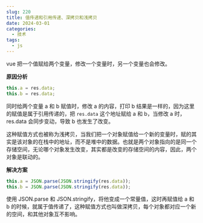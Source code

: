 ```yaml
---
slug: 220
title: 值传递和引用传递、深拷贝和浅拷贝
date: 2024-03-01
categories: 
  - 技术
tags: 
  - js
---
```


vue 把一个值赋给两个变量，修改一个变量时，另一个变量也会修改。

**原因分析**

```js
this.a = res.data;
this.b = res.data;
```

同时给两个变量 a 和 b 赋值时，修改 a 的内容，打印 b 结果是一样的，因为这里的赋值是属于引用传递的，把 `res.data` 这个地址赋给 a 和 b，当修改 a 时，res.data 会同步变动，导致 b 也发生了改变。

这种赋值方式也被称为浅拷贝，当我们把一个对象赋值给一个新的变量时，赋的其实是该对象的在栈中的地址，而不是堆中的数据。也就是两个对象指向的是同一个存储空间，无论哪个对象发生改变，其实都是改变的存储空间的内容，因此，两个对象是联动的。

**解决方案**

```js
this.a = JSON.parse(JSON.stringify(res.data));
this.b = JSON.parse(JSON.stringify(res.data));
```

使用 JSON.parse 和 JSON.stringify，将他变成一个常量值，这时再赋值给 a 和 b 的时候，就属于值传递了，这种赋值方式也叫做深拷贝，每个对象都对应一个新的空间，和其他对象互不影响。